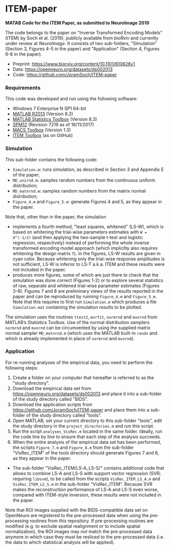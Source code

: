 # ITEM-paper

<b>MATAB Code for the ITEM Paper, as submitted to NeuroImage 2019</b>

The code belongs to the paper on "Inverse Transformed Encoding Models" (ITEM) by Soch et al. (2019), publicly available from <i>bioRxiv</i> and currently under review at <i>NeuroImage</i>. It consists of two sub-folders, "Simulation" (Section 3, Figures 4-5 in the paper) and "Application" (Section 4, Figures 6-8 in the paper).

- Preprint: https://www.biorxiv.org/content/10.1101/610626v1
- Data: https://openneuro.org/datasets/ds002013
- Code: https://github.com/JoramSoch/ITEM-paper


<h3>Requirements</h3>

This code was developed and run using the following software:
- Windows 7 Enterprise N SP1 64-bit
- <a href="https://de.mathworks.com/help/matlab/release-notes-R2013b.html">MATLAB R2013</a> (Version 8.2)
- <a href="https://de.mathworks.com/products/statistics.html">MATLAB Statistics Toolbox</a> (Version 8.3)
- <a href="https://www.fil.ion.ucl.ac.uk/spm/software/spm12/">SPM12</a> (Revision 7219 as of 16/11/2017)
- <a href="https://github.com/JoramSoch/MACS">MACS Toolbox</a> (Version 1.3)
- <a href="https://github.com/JoramSoch/ITEM">ITEM Toolbox</a> (as on GitHub)


<h3>Simulation</h3>

This sub-folder contains the following code:
- `Simulation.m`: runs simulation, as described in Section 3 and Appendix E of the paper;
- `MD_unirnd.m`: samples random numbers from the continuous uniform distribution;
- `MD_matnrnd.m`: samples random numbers from the matrix normal distribution;
- `Figure_4.m` and `Figure_5.m`: generate Figures 4 and 5, as they appear in the paper.

Note that, other than in the paper, the simulation
- implements a fourth method, "least squares, whitened" (LS-W), which is based on whitening the trial-wise parameters estimates with `W = U^(-1/2)` (and then applying the two-sample t-test and logistic regression, respectively) instead of performing the whole inverse transformed encoding model approach (which implicitly also requires whitening the design matrix `T`). In the figures, LS-W results are given in cyan color. Because whitening only the trial-wise response amplitudes is not sufficient, LS-W is inferior to LS-T a.k.a. ITEM and these results were not included in the paper.
- produces more figures, some of which are just there to check that the simulation was done correct (Figures 1-2) or to explore several statistics of raw, separate and whitened trial-wise parameter estimates (Figures 3-6). Figures 7 and 8 are preliminary views of the results reported in the paper and can be reproduced by running `Figure_4.m` and `Figure_5.m`. Note that this requires to first run `Simulation.m` which produces a file `Simulation.mat` containing the simulation results to be plotted.

The simulation uses the routines `ttest2`, `mnrfit`, `normrnd` and `mvnrnd` from MATLAB’s Statistics Toolbox. Use of the normal distribution samplers `normrnd` and `mvnrnd` can be circumvented by using the supplied matrix normal sampler `MD_matnrnd.m` (which uses the MATLAB built-in `randn` and which is already implemented in place of `normrnd` and `mvnrnd`).


<h3>Application</h3>

For re-running analyses of the empirical data, you need to perform the following steps:
1. Create a folder on your computer that hereafter is referred to as the "study directory".
2. Download the empirical data set from https://openneuro.org/datasets/ds002013 and place it into a sub-folder of the study directory called "BIDS".
3. Download the application scripts from https://github.com/JoramSoch/ITEM-paper and place them into a sub-folder of the study directory called "tools".
4. Open MATLAB, set your current directory to this sub-folder "tools", edit the study directory in the `project_directories.m` and run this script.
5. Run the script `analyses_VisRec.m` located in the same folder. Ideally, run the code line by line to ensure that each step of the analysis succeeds.
6. When the entire analysis of the empirical data set has been performed, the scripts `Figure_7.m` and `Figure_8.m` from the sub-folder "VisRec_ITEM" of the tools directory should generate Figures 7 and 8, as they appear in the paper.
- The sub-folder "VisRec_ITEM/LS-A_LS-S/" contains additional code that allows to combine LS-A and LS-S with support vector regression (SVR; requiring `libsvm`), to be called from the scripts `VisRec_ITEM_LS_A.m` and `VisRec_ITEM_LS_S.m` in the sub-folder "VisRec_ITEM". Because SVR makes the reconstruction performance of LS-A and LS-S even worse, compared with ITEM-style inversion, these results were not included in the paper.

Note that ROI images supplied with the BIDS-compatible data set on OpenNeuro are registered to the pre-processed data when using the pre-processing routines from <i>this</i> repository. If pre-processing routines are modified (e.g. to exclude spatial realignment or to include spatial normalization), the ROI images may <i>not</i> match the pre-processed data anymore in which case they must be resliced to the pre-processed data (i.e. the data to which statistical analysis will be applied).
